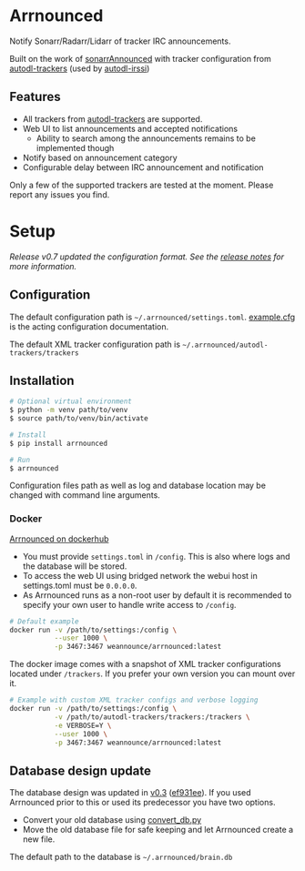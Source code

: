 # Arrnounced
Notify Sonarr/Radarr/Lidarr of tracker IRC announcements.

Built on the work of
[sonarrAnnounced](https://github.com/l3uddz/sonarrAnnounced) with tracker
configuration from
[autodl-trackers](https://github.com/autodl-community/autodl-trackers) (used by
[autodl-irssi](https://github.com/autodl-community/autodl-irssi))

## Features
* All trackers from
[autodl-trackers](https://github.com/autodl-community/autodl-trackers/tree/master/trackers)
are supported.
* Web UI to list announcements and accepted notifications
    * Ability to search among the announcements remains to be implemented though
* Notify based on announcement category
* Configurable delay between IRC announcement and notification

Only a few of the supported trackers are tested at the moment. Please report any issues you find.

# Setup

_Release v0.7 updated the configuration format. See the [release
notes](https://github.com/weannounce/arrnounced/releases/tag/v0.7) for more
information._

## Configuration
The default configuration path is `~/.arrnounced/settings.toml`.
[example.cfg](https://github.com/weannounce/arrnounced/blob/master/example.cfg)
is the acting configuration documentation.

The default XML tracker configuration path is `~/.arrnounced/autodl-trackers/trackers`

## Installation

```bash
# Optional virtual environment
$ python -m venv path/to/venv
$ source path/to/venv/bin/activate

# Install
$ pip install arrnounced

# Run
$ arrnounced
```

Configuration files path as well as log and database location may be changed with command line arguments.


### Docker
[Arrnounced on dockerhub](https://hub.docker.com/r/weannounce/arrnounced)

* You must provide `settings.toml` in `/config`. This is also where logs and the database will be stored.
* To access the web UI using bridged network the webui host in settings.toml must be `0.0.0.0`.
* As Arrnounced runs as a non-root user by default it is recommended to specify your own user to handle write access to `/config`.

```bash
# Default example
docker run -v /path/to/settings:/config \
           --user 1000 \
           -p 3467:3467 weannounce/arrnounced:latest
```

The docker image comes with a snapshot of XML tracker configurations located under `/trackers`. If you prefer your own version you can mount over it.

```bash
# Example with custom XML tracker configs and verbose logging
docker run -v /path/to/settings:/config \
           -v /path/to/autodl-trackers/trackers:/trackers \
           -e VERBOSE=Y \
           --user 1000 \
           -p 3467:3467 weannounce/arrnounced:latest
```

## Database design update
The database design was updated in [v0.3](https://github.com/weannounce/arrnounced/releases/tag/v0.3)
([ef931ee](https://github.com/weannounce/arrnounced/commit/ef931eef27348f82254d601f96d094a7b9f147bb)).
If you used Arrnounced prior to this or used its predecessor you have two options.
* Convert your old database using [convert_db.py](https://github.com/weannounce/arrnounced/blob/master/convert_db.py)
* Move the old database file for safe keeping and let Arrnounced create a new file.

The default path to the database is `~/.arrnounced/brain.db`
